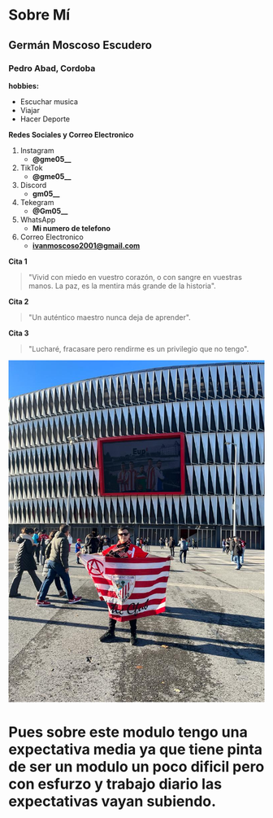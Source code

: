 # **Sobre Mí**
## **Germán Moscoso Escudero**
### **Pedro Abad, Cordoba**

**hobbies:**
- Escuchar musica
- Viajar
- Hacer Deporte

**Redes Sociales y Correo Electronico**
1. Instagram 
   - **@gme05__**
2. TikTok 
   - **@gme05__**
3. Discord 
   - **gm05__**
4. Tekegram 
   - **@Gm05__**
5. WhatsApp 
   - **Mi numero de telefono**
6. Correo Electronico 
   - **ivanmoscoso2001@gmail.com**

**Cita 1**
> "Vivid con miedo en vuestro corazón, o con sangre en vuestras manos. La paz, es la mentira más grande de la historia".

**Cita 2**
> "Un auténtico maestro nunca deja de aprender".

**Cita 3**
> "Lucharé, fracasare pero rendirme es un privilegio que no tengo".

![alt](foto.jpg)

# Pues sobre este modulo tengo una expectativa media ya que tiene pinta de ser un modulo un poco dificil pero con esfurzo y trabajo diario las expectativas vayan subiendo.